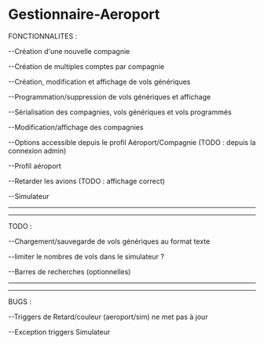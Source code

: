 # Gestionnaire-Aeroport

FONCTIONNALITES :

--Création d'une nouvelle compagnie

--Création de multiples comptes par compagnie

--Création, modification et affichage de vols génériques

--Programmation/suppression de vols génériques et affichage

--Sérialisation des compagnies, vols génériques et vols programmés

--Modification/affichage des compagnies

--Options accessible depuis le profil Aéroport/Compagnie (TODO : depuis la connexion admin)

--Profil aéroport

--Retarder les avions (TODO : affichage correct)

--Simulateur

_______________________________________________________
_______________________________________________________

TODO :

--Chargement/sauvegarde de vols génériques au format texte

--limiter le nombres de vols dans le simulateur ?

--Barres de recherches (optionnelles)

______________________________________________________
______________________________________________________

BUGS :

--Triggers de Retard/couleur (aeroport/sim) ne met pas à jour

--Exception triggers Simulateur
